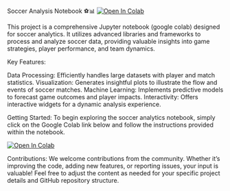 Soccer Analysis Notebook ⚽️📊   [![Open In Colab](https://colab.research.google.com/assets/colab-badge.svg)](https://colab.research.google.com/drive/1lNIfhOKD0695PnB8xBUQldD4E3-hADzZ?usp=sharing)


This project is a comprehensive Jupyter notebook (google colab) designed for soccer analytics. It utilizes advanced libraries and frameworks to process and analyze soccer data, providing valuable insights into game strategies, player performance, and team dynamics.

Key Features:

Data Processing: Efficiently handles large datasets with player and match statistics.
Visualization: Generates insightful plots to illustrate the flow and events of soccer matches.
Machine Learning: Implements predictive models to forecast game outcomes and player impacts.
Interactivity: Offers interactive widgets for a dynamic analysis experience.

Getting Started: To begin exploring the soccer analytics notebook, simply click on the Google Colab link below and follow the instructions provided within the notebook.

[![Open In Colab](https://colab.research.google.com/assets/colab-badge.svg)](https://colab.research.google.com/drive/1lNIfhOKD0695PnB8xBUQldD4E3-hADzZ?usp=sharing)


Contributions: We welcome contributions from the community. Whether it’s improving the code, adding new features, or reporting issues, your input is valuable!
Feel free to adjust the content as needed for your specific project details and GitHub repository structure.
